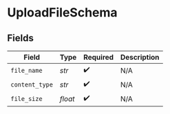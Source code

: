 # UploadFileSchema


## Fields

| Field              | Type               | Required           | Description        |
| ------------------ | ------------------ | ------------------ | ------------------ |
| `file_name`        | *str*              | :heavy_check_mark: | N/A                |
| `content_type`     | *str*              | :heavy_check_mark: | N/A                |
| `file_size`        | *float*            | :heavy_check_mark: | N/A                |